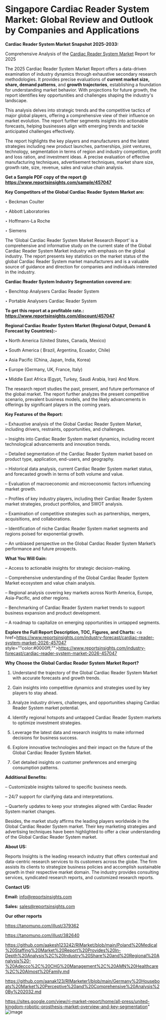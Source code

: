 # Singapore Cardiac Reader System Market: Global Review and Outlook by Companies and Applications

<strong>Cardiac Reader System Market Snapshot 2025-2033:</strong>

Comprehensive Analysis of the <a href=https://www.reportsinsights.com/sample/457047>Cardiac Reader System Market</a> Report for 2025

The 2025 Cardiac Reader System Market Report offers a data-driven examination of industry dynamics through exhaustive secondary research methodologies. It provides precise evaluations of <strong>current market size, share, demand patterns</strong>, and <strong>growth trajectories</strong>, establishing a foundation for understanding market behavior. With projections for future growth, the report identifies key opportunities and challenges shaping the industry's landscape.

This analysis delves into strategic trends and the competitive tactics of major global players, offering a comprehensive view of their influence on market evolution. The report further segments insights into actionable forecasts, helping businesses align with emerging trends and tackle anticipated challenges effectively.

The report highlights the key players and manufacturers and the latest strategies including new product launches, partnerships, joint ventures, technology, segmentation in terms of region and industry competition, profit and loss ration, and investment ideas. A precise evaluation of effective manufacturing techniques, advertisement techniques, market share size, growth rate, size, revenue, sales and value chain analysis.

<strong>Get a Sample PDF copy of the report @ <a href=https://www.reportsinsights.com/sample/457047 style=color:#0000ff;>https://www.reportsinsights.com/sample/457047</a></strong>

<strong>Key Competitors of the Global Cardiac Reader System Market are:</strong>

‣ Beckman Coulter

‣ Abbott Laboratories

‣ Hoffmann-La Roche

‣ Siemens

The ‘Global Cardiac Reader System Market Research Report’ is a comprehensive and informative study on the current state of the Global Cardiac Reader System Market industry with emphasis on the global industry. The report presents key statistics on the market status of the global Cardiac Reader System market manufacturers and is a valuable source of guidance and direction for companies and individuals interested in the industry.

<strong>Cardiac Reader System Industry Segmentation covered are:</strong>

‣ Benchtop Analysers Cardiac Reader System

‣ Portable Analysers Cardiac Reader System

<strong>To get this report at a profitable rate.: <a href=https://www.reportsinsights.com/discount/457047 style=color:#0000ff;>https://www.reportsinsights.com/discount/457047</a></strong>

<strong>Regional Cardiac Reader System Market (Regional Output, Demand &amp; Forecast by Countries):-</strong>

• North America (United States, Canada, Mexico)

• South America ( Brazil, Argentina, Ecuador, Chile)

• Asia Pacific (China, Japan, India, Korea)

• Europe (Germany, UK, France, Italy)

• Middle East Africa (Egypt, Turkey, Saudi Arabia, Iran) And More.

The research report studies the past, present, and future performance of the global market. The report further analyzes the present competitive scenario, prevalent business models, and the likely advancements in offerings by significant players in the coming years.

<strong>Key Features of the Report:</strong>

– Exhaustive analysis of the Global Cardiac Reader System Market, including drivers, restraints, opportunities, and challenges.

– Insights into Cardiac Reader System market dynamics, including recent technological advancements and innovation trends.

– Detailed segmentation of the Cardiac Reader System market based on product type, application, end-users, and geography.

– Historical data analysis, current Cardiac Reader System market status, and forecasted growth in terms of both volume and value.

– Evaluation of macroeconomic and microeconomic factors influencing market growth.

– Profiles of key industry players, including their Cardiac Reader System market strategies, product portfolios, and SWOT analysis.

– Examination of competitive strategies such as partnerships, mergers, acquisitions, and collaborations.

– Identification of niche Cardiac Reader System market segments and regions poised for exponential growth.

– An unbiased perspective on the Global Cardiac Reader System Market’s performance and future prospects.

<strong>What You Will Gain:</strong>

– Access to actionable insights for strategic decision-making.

– Comprehensive understanding of the Global Cardiac Reader System Market ecosystem and value chain analysis.

– Regional analysis covering key markets across North America, Europe, Asia-Pacific, and other regions.

– Benchmarking of Cardiac Reader System market trends to support business expansion and product development.

– A roadmap to capitalize on emerging opportunities in untapped segments.

<strong>Explore the Full Report Description, TOC, Figures, and Charts:</strong>
<a href=https://www.reportsinsights.com/industry-forecast/cardiac-reader-system-market-2026-457047 style=""color:#0000ff;"">https://www.reportsinsights.com/industry-forecast/cardiac-reader-system-market-2026-457047</a>

<strong>Why Choose the Global Cardiac Reader System Market Report?</strong>

1. Understand the trajectory of the Global Cardiac Reader System Market with accurate forecasts and growth trends.

2. Gain insights into competitive dynamics and strategies used by key players to stay ahead.

3. Analyze industry drivers, challenges, and opportunities shaping Cardiac Reader System market potential.

4. Identify regional hotspots and untapped Cardiac Reader System markets to optimize investment strategies.

5. Leverage the latest data and research insights to make informed decisions for business success.

6. Explore innovative technologies and their impact on the future of the Global Cardiac Reader System Market.

7. Get detailed insights on customer preferences and emerging consumption patterns.

<strong>Additional Benefits:</strong>

– Customizable insights tailored to specific business needs.

– 24/7 support for clarifying data and interpretations.

– Quarterly updates to keep your strategies aligned with Cardiac Reader System market changes.

Besides, the market study affirms the leading players worldwide in the Global Cardiac Reader System market. Their key marketing strategies and advertising techniques have been highlighted to offer a clear understanding of the Global Cardiac Reader System market.

<strong><strong>About US</strong>:</strong>

Reports Insights is the leading research industry that offers contextual and data-centric research services to its customers across the globe. The firm assists its clients to strategize business policies and accomplish sustainable growth in their respective market domain. The industry provides consulting services, syndicated research reports, and customized research reports.

<strong>Contact US:</strong>

<p class=><b>Email:</b> <a href=mailto:info@reportsinsights.com>info@reportsinsights.com</a></p>
<p class=><b>Sales:</b> <a href=mailto:sales@reportsinsights.com>sales@reportsinsights.com</a></p>

<strong>Our other reports</strong>

<a href=https://tanomuno.com/illust/379362>https://tanomuno.com/illust/379362</a>

<a href=https://tanomuno.com/illust/382640>https://tanomuno.com/illust/382640</a>

<a href=https://github.com/aakesh123242/RIMarket/blob/main/Poland%20Medical%20Staffing%20Market%20Report%20Provides%20In-Depth%20Analysis%2C%20Industry%20Share%20and%20Regional%20Analysis%20-%20Adecco%2C%20CHG%20Management%2C%20AMN%20Healthcare%2C%20Almost%20Family.md>https://github.com/aakesh123242/RIMarket/blob/main/Poland%20Medical%20Staffing%20Market%20Report%20Provides%20In-Depth%20Analysis%2C%20Industry%20Share%20and%20Regional%20Analysis%20-%20Adecco%2C%20CHG%20Management%2C%20AMN%20Healthcare%2C%20Almost%20Family.md</a>

<a href=https://github.com/aanak123/RIMarketer1/blob/main/Germany%20Houseboats%20Market%20Perceptive%20and%20Comprehensive%20Analysis%20By%202032.md>https://github.com/aanak123/RIMarketer1/blob/main/Germany%20Houseboats%20Market%20Perceptive%20and%20Comprehensive%20Analysis%20By%202032.md</a>

<a href=https://sites.google.com/view/ri-market-report/home/all-press/united-kingdom-robotic-prosthesis-market-overview-and-key-segmentation>https://sites.google.com/view/ri-market-report/home/all-press/united-kingdom-robotic-prosthesis-market-overview-and-key-segmentation</a>"
![image](https://github.com/user-attachments/assets/7e178846-6b34-47f4-955e-dc59279e69e1)
